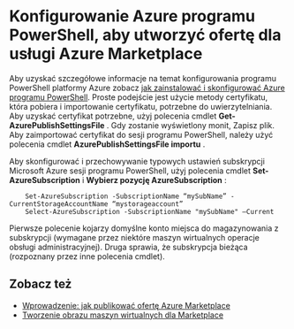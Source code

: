 <properties
   pageTitle="Konfigurowanie programu PowerShell do tworzenia maszyn wirtualnych na rynku | Microsoft Azure"
   description="Instrukcje dotyczące konfigurowania programu PowerShell Azure i używać go jako opcjonalne proces przepływu do tworzenia obrazów maszyn wirtualnych wdrożenia i sprzedaży w Azure Marketplace"
   services="marketplace-publishing"
   documentationCenter=""
   authors="HannibalSII"
   manager="hascipio"
   editor=""/>

<tags
   ms.service="marketplace"
   ms.devlang="na"
   ms.topic="article"
   ms.tgt_pltfrm="na"
   ms.workload="na"
   ms.date="02/04/2016"
   ms.author="hascipio"/>

# <a name="set-up-azure-powershell-to-create-an-offer-for-the-azure-marketplace"></a>Konfigurowanie Azure programu PowerShell, aby utworzyć ofertę dla usługi Azure Marketplace
Aby uzyskać szczegółowe informacje na temat konfigurowania programu PowerShell platformy Azure zobacz [jak zainstalować i skonfigurować Azure programu PowerShell](../powershell-install-configure.md). Proste podejście jest użycie metody certyfikatu, która pobiera i importowanie certyfikatu, potrzebne do uwierzytelniania. Aby uzyskać certyfikat potrzebne, użyj polecenia cmdlet **Get-AzurePublishSettingsFile** . Gdy zostanie wyświetlony monit, Zapisz plik. Aby zaimportować certyfikat do sesji programu PowerShell, należy użyć polecenia cmdlet **AzurePublishSettingsFile importu** .

Aby skonfigurować i przechowywanie typowych ustawień subskrypcji Microsoft Azure sesji programu PowerShell, użyj polecenia cmdlet **Set-AzureSubscription** i **Wybierz pozycję AzureSubscription** :

        Set-AzureSubscription -SubscriptionName “mySubName” -CurrentStorageAccountName “mystorageaccount”
        Select-AzureSubscription -SubscriptionName "mySubName" –Current

Pierwsze polecenie kojarzy domyślne konto miejsca do magazynowania z subskrypcji (wymagane przez niektóre maszyn wirtualnych operacje obsługi administracyjnej).  Druga sprawia, że subskrypcja bieżąca (rozpoznany przez inne polecenia cmdlet).

## <a name="see-also"></a>Zobacz też
- [Wprowadzenie: jak publikować ofertę Azure Marketplace](marketplace-publishing-getting-started.md)
- [Tworzenie obrazu maszyn wirtualnych dla Marketplace](marketplace-publishing-vm-image-creation.md)
